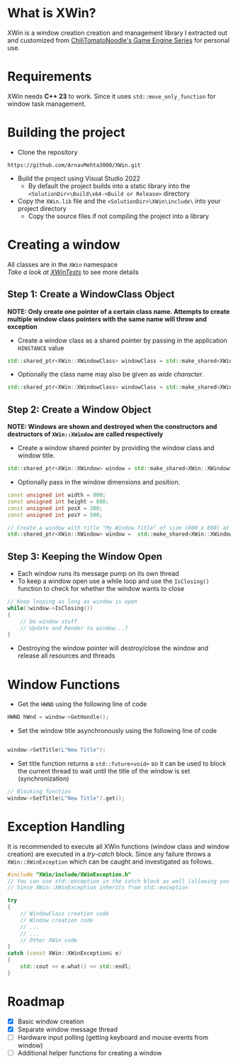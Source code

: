 # What is XWin?

XWin is a window creation creation and management library I extracted out and customized from [ChiliTomatoNoodle's Game Engine Series](https://www.youtube.com/playlist?list=PLqCJpWy5FoheHDzaP3R1eDFDOOff5TtBA) 
for personal use.

# Requirements

XWin needs **C++ 23** to work. Since it uses `std::move_only_function` for window task management.

# Building the project

- Clone the repository

```
https://github.com/ArnavMehta3000/XWin.git
```

- Build the project using Visual Studio 2022
	- By default the project builds into a static library into the `<SolutionDir>\Build\x64-<Build or Release>` directory
- Copy the `XWin.lib` file and the `<SolutionDir>\XWin\include\` into your project directory
	- Copy the source files if not compiling the project into a library

# Creating a window

All classes are in the *`XWin`* namespace
</br>
*Take a look at [XWinTests](https://github.com/ArnavMehta3000/XWin/blob/main/XWinTests/Main.cpp)* to see more details

## Step 1: Create a WindowClass Object

**NOTE: Only create one pointer of a certain class name. Attempts to create multiple window class pointers with the same name will throw and exception**

- Create a window class as a shared pointer by passing in the application `HINSTANCE` value

```cpp
std::shared_ptr<XWin::XWindowClass> windowClass = std::make_shared<XWin::XWindowClass>(hInstance);
```

- Optionally the class name may also be given as *wide character*.

 ```cpp
std::shared_ptr<XWin::XWindowClass> windowClass = std::make_shared<XWin::XWindowClass>(hInstance, L"My Window Class Name");
```


## Step 2: Create a Window Object

**NOTE: Windows are shown and destroyed when the constructors and destructors of `XWin::XWindow` are called respectively**

- Create a window shared pointer by providing the window class and window title.
```cpp
std::shared_ptr<XWin::XWindow> window = std::make_shared<XWin::XWindow>(windowClass, L"My Window Title");
```

- Optionally pass in the window dimensions and position.
```cpp
const unsigned int width = 800;
const unsigned int height = 800;
const unsigned int posX = 200;
const unsigned int posY = 500;

// Create a window with title "My Window Title" of size (800 x 800) at screen position (200 x 500)
std::shared_ptr<XWin::XWindow> window =  std::make_shared<XWin::XWindow>(windowClass, L"My Window Title", width, height, posX, posY);
```


## Step 3: Keeping the Window Open

- Each window runs its message pump on its own thread
- To keep a window open use a while loop and use the `IsClosing()` function to check for whether the window wants to close

```cpp
// Keep looping as long as window is open
while(!window->IsClosing())
{
	// Do window stuff
	// Update and Render to window...?
}
```

- Destroying the window pointer will destroy/close the window and release all resources and threads

# Window Functions

- Get the `HWND` using the following line of code
```cpp
HWND hWnd = window->GetHandle();
```

- Set the window title asynchronously using the following line of code
```cpp

window->SetTitle(L"New Title");
```

- Set title function returns a `std::future<void>` so it can be used to block the current thread to wait until the title of the window is set (synchronization)
```cpp
// Blocking function
window->SetTitle(L"New Title").get();
```

# Exception Handling

It is recommended to execute all XWin functions (window class and window creation) are executed in a *try-catch* block.
Since any failure throws a `XWin::XWinException` which can be caught and investigated as follows.

```cpp
#include "XWin/include/XWinException.h"
// You can use std::exception in the catch block as well (allowing you to ignore the above include)
// Since XWin::XWinException inherits from std::exception

try
{
	// WindowClass creation code
	// Window creation code
	// ...
	// ...
	// Other XWin code
}
catch (const XWin::XWinException& e)
{
	std::cout << e.what() << std::endl;
}
```

# Roadmap

- [x] Basic window creation
- [x] Separate window message thread
- [ ] Hardware input polling (getting keyboard and mouse events from window)
- [ ] Additional helper functions for creating a window
